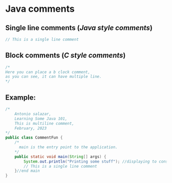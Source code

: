 # Java comments

## Single line comments (_Java style comments_)

```java
// This is a single line comment
```

## Block comments (_C style comments_)

```java
/*
Here you can place a b clock comment,
as you can see, it can have multiple line.
*/
```

## Example:

```java
/*
    Antonio salazar,
    Learning Some Java 101,
    This is multiline comment,
    February, 2023
*/
public class CommentFun {
    /*
      main is the entry point to the application.
    */
    public static void main(String[] args) {
        System.out.println("Printing some stuff"); //displaying to console
        // This is a single line comment
    }//end main
}

```